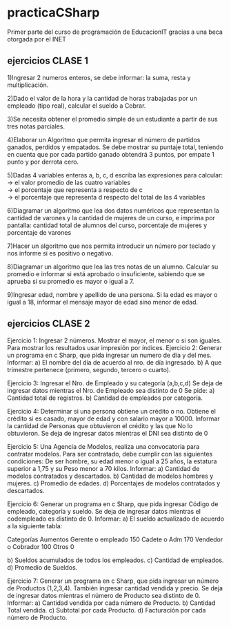 # practicaCSharp
Primer parte del curso de programación de EducacionIT gracias a una beca otorgada por el INET
## ejercicios CLASE 1 

1)Ingresar 2 numeros enteros, se debe informar: la suma, resta y multiplicación. <br>

2)Dado el valor de la hora y la cantidad de horas trabajadas por un empleado (tipo real), calcular el sueldo a Cobrar.<br>

3)Se necesita obtener el promedio simple de un estudiante a partir de sus tres notas parciales.<br>

4)Elaborar un Algoritmo que permita ingresar el número de partidos ganados, perdidos y empatados. Se debe mostrar su puntaje total, teniendo en cuenta que por cada partido ganado obtendrá 3 puntos, por empate 1 punto y por derrota cero. <br>

5)Dadas 4 variables enteras a, b, c, d escriba las expresiones para calcular:
 -> el valor promedio de las cuatro variables <br>
 -> el porcentaje que representa a respecto de c <br>
 -> el porcentaje que representa d respecto del total de las 4 variables <br>

6)Diagramar un algoritmo que lea dos datos numéricos que representan la cantidad de varones y la cantidad de mujeres de un curso, e imprima por pantalla:
cantidad total de alumnos del curso, porcentaje de mujeres y porcentaje de varones <br>

7)Hacer un algoritmo que nos permita introducir un número por teclado y nos informe si es positivo o negativo.<br>

8)Diagramar un algoritmo que lea las tres notas de un alumno. Calcular su promedio e informar si está aprobado o insuficiente, sabiendo que se aprueba si su promedio es mayor o igual a 7.<br>

9)Ingresar edad, nombre y apellido de una persona. Si la edad es mayor o igual a 18, informar el mensaje mayor de edad sino menor de edad.

## ejercicios CLASE 2

Ejercicio 1:   Ingresar 2 números. Mostrar el mayor, el menor o si son iguales. Para mostrar los resultados usar impresión por índices.
Ejercicio 2: Generar un programa en c Sharp, que pida ingresar un numero de día y del mes.
Informar: 
a)	El nombre del día de acuerdo al nro. de día ingresado.
b)	A que trimestre pertenece (primero, segundo, tercero o cuarto).

Ejercicio 3:   Ingresar el Nro. de Empleado y su categoría (a,b,c,d)
Se deja de ingresar datos mientras el Nro. de Empleado sea distinto de 0
Se pide:
a)	Cantidad total de registros.
b)	Cantidad de empleados por categoría.

Ejercicio 4: Determinar si una persona obtiene un crédito o no. Obtiene el crédito si es casado, mayor de edad y con salario mayor a 10000.
Informar la cantidad de Personas que obtuvieron el crédito y las que No lo obtuvieron.
Se deja de ingresar datos mientras el DNI sea distinto de 0

Ejercicio 5: Una Agencia de Modelos, realiza una convocatoria para contratar modelos.
Para ser contratado, debe cumplir con las siguientes condiciones:
De ser hombre, su edad menor o igual a 25 años, la estatura superior a 1,75 y su Peso menor a 70 kilos.
Informar: 
a)	Cantidad de modelos contratados y descartados.
b)	Cantidad de modelos hombres y mujeres.
c)	Promedio de edades.
d)	Porcentajes de modelos contratados y descartados.


Ejercicio 6: Generar un programa en c Sharp, que pida ingresar Código de empleado, categoría y sueldo.
Se deja de ingresar datos mientras el codempleado es distinto de 0.
Informar: 
a)	El sueldo actualizado de acuerdo a la siguiente tabla:

Categorías	Aumentos
Gerente o empleado	150
Cadete o Adm	170
Vendedor o Cobrador	100
Otros	0

b)	Sueldos acumulados de todos los empleados.
c)	Cantidad de empleados.
d)	Promedio de Sueldos.

Ejercicio 7:  Generar un programa en c Sharp, que pida ingresar un número de Productos (1,2,3,4).
También ingresar cantidad vendida y precio. 
Se deja de ingresar datos mientras el número de Producto sea distinto de 0.
Informar: 
a)	Cantidad vendida por cada número de Producto.
b)	Cantidad Total vendida.
c)	Subtotal por cada Producto.
d)	Facturación por cada número de Producto.
